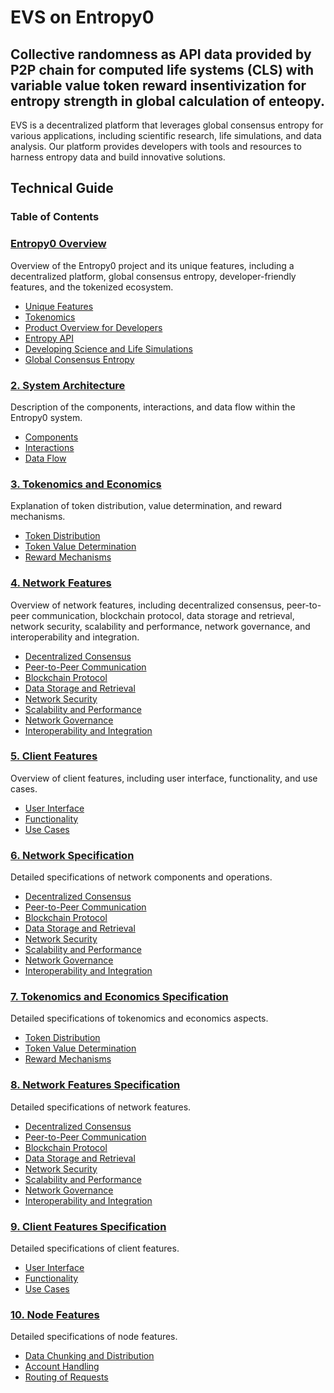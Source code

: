 # EVS on Entropy0 
## Collective randomness as API data provided by P2P chain for computed life systems (CLS) with variable value token reward insentivization for entropy strength in global calculation of enteopy.
EVS is a decentralized platform that leverages global consensus entropy for various applications, including scientific research, life simulations, and data analysis. Our platform provides developers with tools and resources to harness entropy data and build innovative solutions.

## Technical Guide
### Table of Contents

### [Entropy0 Overview](#0-entropy0-overview)
Overview of the Entropy0 project and its unique features, including a decentralized platform, global consensus entropy, developer-friendly features, and the tokenized ecosystem.
   - [Unique Features](#unique-features)
   - [Tokenomics](#tokenomics)
   - [Product Overview for Developers](#product-overview-for-developers)
   - [Entropy API](#entropy-api)
   - [Developing Science and Life Simulations](#developing-science-and-life-simulations)
   - [Global Consensus Entropy](#global-consensus-entropy)

### [2. System Architecture](#2-system-architecture)
Description of the components, interactions, and data flow within the Entropy0 system.
   - [Components](#components)
   - [Interactions](#interactions)
   - [Data Flow](#data-flow)

### [3. Tokenomics and Economics](#3-tokenomics-and-economics)
Explanation of token distribution, value determination, and reward mechanisms.
   - [Token Distribution](#token-distribution)
   - [Token Value Determination](#token-value-determination)
   - [Reward Mechanisms](#reward-mechanisms)

### [4. Network Features](#4-network-features)
Overview of network features, including decentralized consensus, peer-to-peer communication, blockchain protocol, data storage and retrieval, network security, scalability and performance, network governance, and interoperability and integration.
   - [Decentralized Consensus](#decentralized-consensus)
   - [Peer-to-Peer Communication](#peer-to-peer-communication)
   - [Blockchain Protocol](#blockchain-protocol)
   - [Data Storage and Retrieval](#data-storage-and-retrieval)
   - [Network Security](#network-security)
   - [Scalability and Performance](#scalability-and-performance)
   - [Network Governance](#network-governance)
   - [Interoperability and Integration](#interoperability-and-integration)

### [5. Client Features](#5-client-features)
Overview of client features, including user interface, functionality, and use cases.
   - [User Interface](#user-interface)
   - [Functionality](#functionality)
   - [Use Cases](#use-cases)

### [6. Network Specification](#6-network-specification)
Detailed specifications of network components and operations.
   - [Decentralized Consensus](#decentralized-consensus)
   - [Peer-to-Peer Communication](#peer-to-peer-communication)
   - [Blockchain Protocol](#blockchain-protocol)
   - [Data Storage and Retrieval](#data-storage-and-retrieval)
   - [Network Security](#network-security)
   - [Scalability and Performance](#scalability-and-performance)
   - [Network Governance](#network-governance)
   - [Interoperability and Integration](#interoperability-and-integration)

### [7. Tokenomics and Economics Specification](#7-tokenomics-and-economics-specification)
Detailed specifications of tokenomics and economics aspects.
   - [Token Distribution](#token-distribution)
   - [Token Value Determination](#token-value-determination)
   - [Reward Mechanisms](#reward-mechanisms)

### [8. Network Features Specification](#8-network-features-specification)
Detailed specifications of network features.
   - [Decentralized Consensus](#decentralized-consensus)
   - [Peer-to-Peer Communication](#peer-to-peer-communication)
   - [Blockchain Protocol](#blockchain-protocol)
   - [Data Storage and Retrieval](#data-storage-and-retrieval)
   - [Network Security](#network-security)
   - [Scalability and Performance](#scalability-and-performance)
   - [Network Governance](#network-governance)
   - [Interoperability and Integration](#interoperability-and-integration)

### [9. Client Features Specification](#9-client-features-specification)
Detailed specifications of client features.
   - [User Interface](#user-interface)
   - [Functionality](#functionality)
   - [Use Cases](#use-cases)

### [10. Node Features](#10-node-features)
Detailed specifications of node features.
   - [Data Chunking and Distribution](#data-chunking-and-distribution)
   - [Account Handling](#account-handling)
   - [Routing of Requests](#routing-of-requests)
